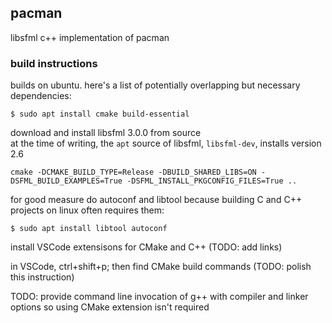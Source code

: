 ## pacman
libsfml c++ implementation of pacman

### build instructions
builds on ubuntu.  here's a list of potentially overlapping but necessary dependencies:

`$ sudo apt install cmake build-essential`

download and install libsfml 3.0.0 from source<br />
at the time of writing, the `apt` source of libsfml, `libsfml-dev`, installs version 2.6</br>

`cmake -DCMAKE_BUILD_TYPE=Release -DBUILD_SHARED_LIBS=ON -DSFML_BUILD_EXAMPLES=True -DSFML_INSTALL_PKGCONFIG_FILES=True ..`

for good measure do autoconf and libtool because building C and C++ projects on linux often requires them:

`$ sudo apt install libtool autoconf`

install VSCode extensisons for CMake and C++ (TODO: add links)

in VSCode, ctrl+shift+p; then find CMake build commands (TODO: polish this instruction)

TODO: provide command line invocation of g++ with compiler and linker options so using CMake extension isn't required
